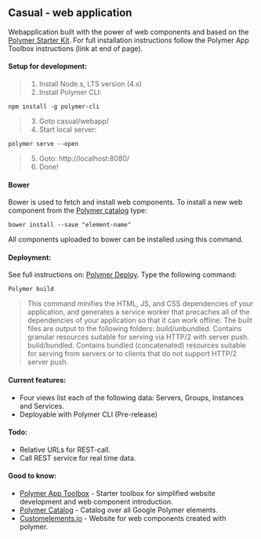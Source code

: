 Casual - web application
-------------
Webapplication built with the power of web components and based on the [Polymer Starter Kit](https://developers.google.com/web/tools/polymer-starter-kit/?hl=en).
For full installation instructions follow the Polymer App Toolbox instructions (link at end of page).

#### Setup for development:
> 1. Install Node.s, LTS version (4.x)
> 2. Install Polymer CLI:  

```npm install -g polymer-cli ```

> 3. Goto casual/webapp/
> 4. Start local server:

```polymer serve --open```

>5. Goto: http://localhost:8080/
>6. Done!

#### Bower
Bower is used to fetch and install web components. To install a new web component from the [Polymer catalog](https://elements.polymer-project.org/) type:

```bower install --save "element-name"```

All components uploaded to bower can be installed using this command.

#### Deployment:
See full instructions on: [Polymer Deploy](https://www.polymer-project.org/1.0/start/toolbox/deploy). 
Type the following command:

```Polymer build```
> This command minifies the HTML, JS, and CSS dependencies of your application, and generates a service worker that precaches all of the dependencies of your application so that it can work offline.
> The built files are output to the following folders:
> build/unbundled. Contains granular resources suitable for serving via HTTP/2 with server push.
> build/bundled. Contains bundled (concatenated) resources suitable for serving from servers or to clients that do not support HTTP/2 server push.

#### Current features: 
- Four views list each of the following data: Servers, Groups, Instances and Services.
- Deployable with Polymer CLI (Pre-release)

#### Todo:
- Relative URLs for REST-call.
- Call REST service for real time data.

#### Good to know:
- [Polymer App Toolbox](https://www.polymer-project.org/1.0/start/toolbox/set-up) - Starter toolbox for simplified website development and web component introduction.
- [Polymer Catalog](https://elements.polymer-project.org/) - Catalog over all Google Polymer elements.
- [Customelements.io](https://customelements.io/) - Website for web components created with polymer.